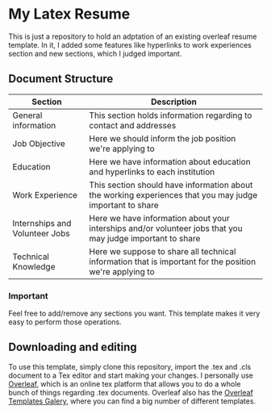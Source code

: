 # My Latex Resume
This is just a repository to hold an adptation of an existing overleaf resume template. In it, I added some features like hyperlinks to work experiences section and new sections, which I judged important.

## Document Structure

Section | Description
--- | ---
General information | This section holds information regarding to contact and addresses
Job Objective | Here we should inform the job position we're applying to 
Education | Here we have information about education and hyperlinks to each institution 
Work Experience | This section should have information about the working experiences that you may judge important to share
Internships and Volunteer Jobs| Here we have information about your interships and/or volunteer jobs that you may judge important to share
Technical Knowledge| Here we suppose to share all technical information that is important for the position we're applying to

### Important
Feel free to add/remove any sections you want. This template makes it very easy to perform those operations.

## Downloading and editing
To use this template, simply clone this repository, import the .tex and .cls document to a Tex editor and start making your changes.
I personally use [Overleaf](https://www.overleaf.com/),  which is an online tex platform that allows you to do a whole bunch of things regarding .tex documents.
Overleaf also has the [Overleaf Templates Galery](https://www.overleaf.com/gallery/tagged/cv/page/1), where you can find a big number of different templates.
